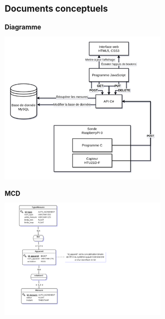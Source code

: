# Documents conceptuels
## Diagramme
![Le diagramme de l'environnement d'application](diag.png)

## MCD
![Le MCD de la base de donnée](mcd.png)
